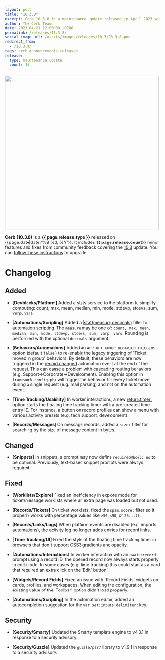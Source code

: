 ```yaml
---
layout: post
title: "10.3.8"
excerpt: Cerb 10.3.8 is a maintenance update released in April 2023 with 15 improvements from community feedback.
author: The Cerb Team
date: 2023-04-21 12:00:00 -0700
permalink: /releases/10.3.8/
social_image_url: /assets/images/releases/10.3/10.3.8.png
redirect_from:
  - /10.3.8/
tags: cerb announcements releases
release:
  type: maintenance update
  count: 15
---
```


<div class="cerb-screenshot">
<img src="{{page.social_image_url}}" class="screenshot" width="500">
</div>

**Cerb (10.3.8)** is a **{{ page.release.type }}** released on {{page.date|date:'%B %d, %Y'}}. It includes **{{ page.release.count}}** minor features and fixes from community feedback covering the [10.3](/releases/10.3/) update.  You can [follow these instructions](/docs/upgrading/) to upgrade.

# Changelog

## Added

* **[Devblocks/Platform]** Added a stats service to the platform to simplify computing: count, max, mean, median, min, mode, stdevp, stdevs, sum, varp, vars.

* **[Automations/Scripting]** Added a [\|stat(measure,decimals)](/docs/scripting/filters/#stat) filter to automation scripting. The `measure` may be one of: `count, max, mean, median, min, mode, stdevp, stdevs, sum, varp, vars`. Rounding is performed with the optional `decimals` argument.

* **[Behaviors/Automations]** Added an `APP_OPT_GROUP_BEHAVIOR_TRIGGERS` option (default `false` ) to re-enable the legacy triggering of 'Ticket moved in group' behaviors. By default, these behaviors are now triggered in the [record.changed](/docs/automations/triggers/record.changed/) automation event at the end of the request. This can cause a problem with cascading routing behaviors (e.g. Support->Corporate->Development). Enabling this option in `framework.config.php` will trigger the behavior for every ticket move during a single request (e.g. mail parsing) and not on the automation event.
  
* **[Time Tracking/Usability]** In worker interactions, a new [return:timer:](/docs/automations/triggers/interaction.worker/#return) option starts the floating time tracking timer with a pre-created time entry ID. For instance, a button on record profiles can show a menu with various activity presets (e.g. tech support, development).

* **[Records/Messages]** On message records, added a `size:` filter for searching by the size of message content in bytes.

## Changed

* **[Snippets]** In snippets, a prompt may now define `required@bool: no` to be optional. Previously, text-based snippet prompts were always required.

## Fixed

* **[Worklists/Explore]** Fixed an inefficiency in explore mode for ticket/message worklists where an extra page was loaded but not used.

* **[Records/Tickets]** On ticket worklists, fixed the `spam.score:` filter so it properly works with percentage values like `>50`, `<90`, or `25...75`.

* **[Records/Links/Logs]** When platform events are disabled (e.g. imports, automations), the activity log no longer adds entries for record links.

* **[Time Tracking/UI]** Fixed the style of the floating time tracking timer in browsers that don't support CSS3 gradients and opacity.

* **[Automations/Interactions]** In worker interaction with an `await:record:` prompt using a record ID, the opened record now always starts properly in edit mode. In some cases (e.g. time tracking) this could start as a card that required an extra click on the 'Edit' button'.

* **[Widgets/Record Fields]** Fixed an issue with 'Record Fields' widgets on cards, profiles, and workspaces. When editing the configuration, the existing value of the 'Toolbar' option didn't load properly.

* **[Automations/Scripting]** In the automation editor, added an autocompletion suggestion for the `var.set:inputs:delimiter:` key.

## Security

* **[Security/Smarty]** Updated the Smarty template engine to v4.3.1 in response to a security advisory.

* **[Security/Guzzle]** Updated the `guzzle/psr7` library to v1.9.1 in response to a security advisory.